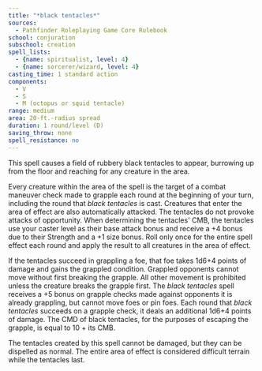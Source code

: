 ```yaml
---
title: "*black tentacles*"
sources:
  - Pathfinder Roleplaying Game Core Rulebook
school: conjuration
subschool: creation
spell_lists:
  - {name: spiritualist, level: 4}
  - {name: sorcerer/wizard, level: 4}
casting_time: 1 standard action
components:
  - V
  - S
  - M (octopus or squid tentacle)
range: medium
area: 20-ft.-radius spread
duration: 1 round/level (D)
saving_throw: none
spell_resistance: no
---
```


This spell causes a field of rubbery black tentacles to appear, burrowing up from the floor and reaching for any creature in the area.

Every creature within the area of the spell is the target of a combat maneuver check made to grapple each round at the beginning of your turn, including the round that *black tentacles* is cast. Creatures that enter the area of effect are also automatically attacked. The tentacles do not provoke attacks of opportunity. When determining the tentacles' CMB, the tentacles use your caster level as their base attack bonus and receive a +4 bonus due to their Strength and a +1 size bonus. Roll only once for the entire spell effect each round and apply the result to all creatures in the area of effect.

If the tentacles succeed in grappling a foe, that foe takes 1d6+4 points of damage and gains the grappled condition. Grappled opponents cannot move without first breaking the grapple. All other movement is prohibited unless the creature breaks the grapple first. The *black tentacles* spell receives a +5 bonus on grapple checks made against opponents it is already grappling, but cannot move foes or pin foes. Each round that *black tentacles* succeeds on a grapple check, it deals an additional 1d6+4 points of damage. The CMD of black tentacles, for the purposes of escaping the grapple, is equal to 10 + its CMB.

The tentacles created by this spell cannot be damaged, but they can be dispelled as normal. The entire area of effect is considered difficult terrain while the tentacles last.

